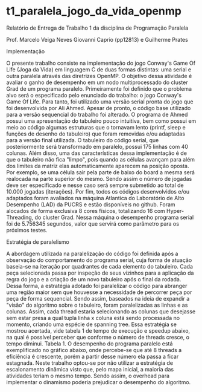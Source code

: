 # t1_paralela_jogo_da_vida_openmp

Relatório de Entrega de Trabalho 1 da disciplina de Programação Paralela 

Prof. Marcelo Veiga Neves
Giovanni Caprio (pp12813) e Guilherme Prates


Implementação 

O presente trabalho consiste na implementação do jogo Conway's Game Of Life (Joga da Vida) em linguagem C de duas formas distintas: uma serial e outra paralela através das diretrizes OpenMP. O objetivo dessa atividade  é avaliar o ganho de desempenho em um nodo multiprocessado do cluster Grad de um programa paralelo. Primeiramente foi definido que o problema alvo será o especificado pelo enunciado do trabalho: o jogo Conway's Game Of Life. Para tanto, foi utilizado uma versão serial pronta do jogo que foi desenvolvida por Ali Ahmed. 
Apesar de pronto, o código base utilizado para a versão sequencial do trabalho foi alterado. O programa de Ahmed possui uma apresentação do tabuleiro pouco intuitiva, bem como possui em meio ao código algumas estruturas que o tornavam lento (printf, sleep e funções de desenho do tabuleiro) que foram removidas e/ou adaptadas para a versão final utilizada. O tabuleiro do código serial, que posteriormente será transformado em paralelo, possui 175 linhas com 40 colunas. Além disso, uma das características dessa implementação é de que o tabuleiro não fica "limpo", pois quando as células avançam para além dos limites da matriz elas automaticamente aparecem na posição oposta. Por exemplo, se uma célula sair pela parte de baixo do board a mesma será realocada na parte  superior do mesmo. Sendo assim o número de jogadas deve ser especificado e nesse caso será sempre submetido ao total de 10.000 jogadas (iterações).
Por fim, todos os códigos desenvolvidos e/ou adaptados foram avaliados na máquina Atlantica do Laboratório de Alto Desempenho (LAD) da PUCRS e estão disponíveis no github. Foram alocados de forma exclusiva 8 cores físicos, totalizando 16 com Hyper-Threading, do cluster Grad. Nessa máquina o desempenho programa serial foi de 5.756345 segundos, valor que servirá como parâmetro para os próximos testes. 

Estratégia de paralelismo

A abordagem utilizada na paralelização do código foi definida após a observação do comportamento do programa serial, cuja forma de atuação baseia-se na iteração por quadrantes de cada elemento do tabuleiro. Cada peça selecionada passa por inspeção de seus vizinhos para a aplicação da regra do jogo e a criação de um novo tabuleiro após o final da rodada. Dessa forma, a estratégia adotado foi paralelizar o código para abranger uma região maior sem que houvesse a necessidade de percorrer peça por peça de forma sequencial. Sendo assim, baseados na ideia de expandir a "visão" do algoritmo sobre o tabuleiro, foram paralelizadas as linhas e as colunas. Assim, cada thread estaria selecionando as colunas que desejasse sem estar presa a qual tupla linha x coluna está sendo processada no momento, criando uma espécie de spanning tree. 
	Essa estratégia se mostrou acertada, vide tabela 1 de tempo de execução e speedup abaixo, na qual é possível perceber que conforme o número de threads cresce, o tempo diminui. 
  			Tabela 1.
O desempenho do programa paralelo está exemplificado no gráfico abaixo, onde percebe-se que até 8 threads a eficiência é crescente, porém a partir desse número ela passa a ficar estagnada. Neste trabalho optou-se por não utilizar a estratégia de escalonamento dinâmica visto que, pelo mapa inicial, a maioria das atividades teriam o mesmo tempo. Sendo assim, o overhead para implementar o dinamismo poderia prejudicar o desempenho do algoritmo. 

